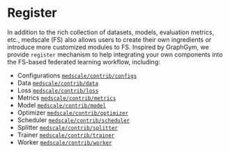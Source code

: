 # Register

In addition to the rich collection of datasets, models, evaluation metrics, etc., medscale (FS) also allows users to create their own ingredients or introduce more customized modules to FS. Inspired by GraphGym, we provide `register` mechanism to help integrating your own components into the FS-based federated learning workflow, including:

* Configurations [`medscale/contrib/configs`](https://github.com/alibaba/medscale/tree/master/medscale/contrib/configs)
* Data [`medscale/contrib/data`](https://github.com/alibaba/medscale/tree/master/medscale/contrib/data)
* Loss [`medscale/contrib/loss`](https://github.com/alibaba/medscale/tree/master/medscale/contrib/loss)
* Metrics [`medscale/contrib/metrics`](https://github.com/alibaba/medscale/tree/master/medscale/contrib/metrics)
* Model [`medscale/contrib/model`](https://github.com/alibaba/medscale/tree/master/medscale/contrib/model)
* Optimizer [`medscale/contrib/optimizer`](https://github.com/alibaba/medscale/tree/master/medscale/contrib/optimizer)
* Scheduler [`medscale/contrib/scheduler`](https://github.com/alibaba/medscale/tree/master/medscale/contrib/scheduler)
* Splitter [`medscale/contrib/splitter`](https://github.com/alibaba/medscale/tree/master/medscale/contrib/splitter)
* Trainer [`medscale/contrib/trainer`](https://github.com/alibaba/medscale/tree/master/medscale/contrib/trainer)
* Worker [`medscale/contrib/worker`](https://github.com/alibaba/medscale/tree/master/medscale/contrib/worker)

